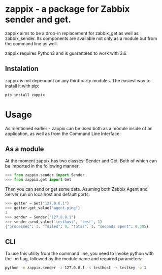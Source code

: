 # zappix - a package for Zabbix sender and get.

zappix aims to be a drop-in replacement for zabbix_get as well as zabbix_sender.
Its components are available not only as a module but from the command line as well.

zappix requires Python3 and is guaranteed to work with 3.6.

## Instalation 

zappix is not dependant on any third party modules.
The easiest way to install it with pip:
```sh
pip install zappix
```

# Usage

As mentioned earlier - zappix can be used both as a module inside of an application, as well as from the Command Line Interface.

## As a module

At the moment zappix has two classes: Sender and Get. Both of which can be imported in the following manner:
```python
>>> from zappix.sender import Sender
>>> from zappix.get import Get
```

Then you can send or get some data. Asuming both Zabbix Agent and Server run on localhost and default ports:

```python
>>> getter = Get("127.0.0.1")
>>> getter.get_value("agent.ping")
1
>>> sender = Sender("127.0.0.1")
>>> sender.send_value('testhost', 'test', 1)
{"processed": 1, "failed": 0, "total": 1, "seconds spent": 0.005}

```

## CLI

To use this utility from the command line, you need to invoke python with the -m flag, followed by the module name and required parameters:

```sh
python -m zappix.sender -z 127.0.0.1 -s testhost -k testkey -o 1
```
